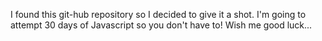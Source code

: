 I found this git-hub repository so I decided to give it a shot. I'm going to attempt 30 days of Javascript so you don't have to! Wish me good luck...

